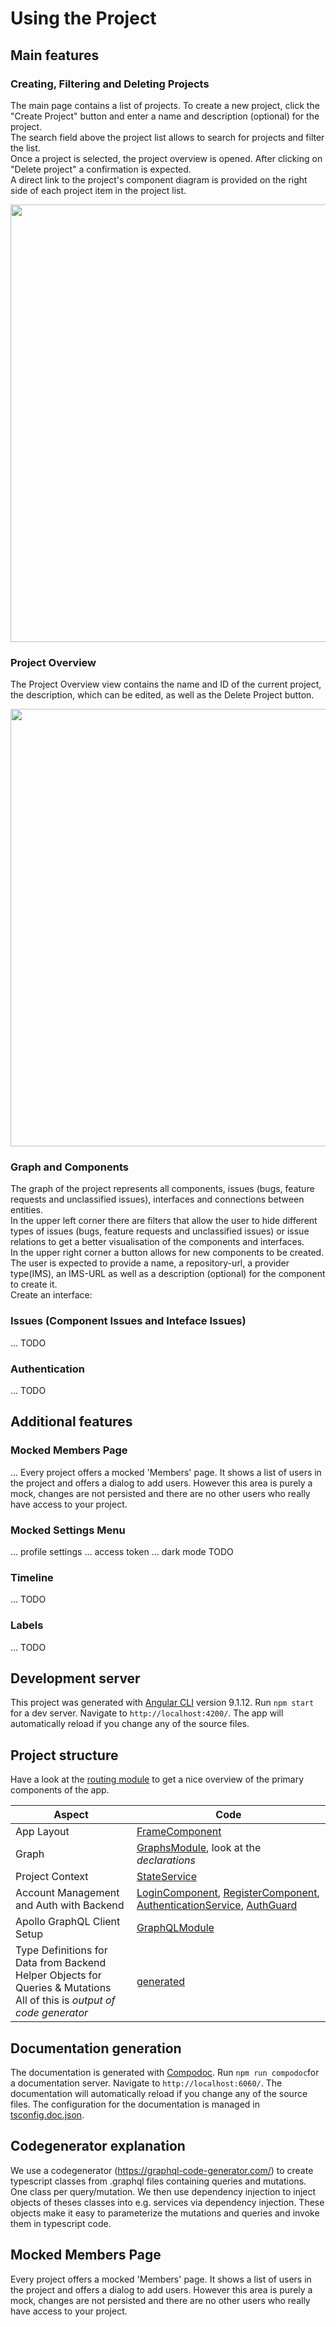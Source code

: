 # Using the Project

## Main features
### Creating, Filtering and Deleting Projects
The main page contains a list of projects. To create a new project, click the "Create Project" button and enter a name and description (optional) for the project. <br />
The search field above the project list allows to search for projects and filter the list. <br />
Once a project is selected, the project overview is opened. After clicking on "Delete project" a confirmation is expected. <br />
A direct link to the project's component diagram is provided on the right side of each project item in the project list.

<img src="mainPage.png" width="700"/>

### Project Overview
The Project Overview view contains the name and ID of the current project, the description, which can be edited, as well as the Delete Project button.

<img src="overviewPage.png" width="700"/>

### Graph and Components
The graph of the project represents all components, issues (bugs, feature requests and unclassified issues), interfaces and connections between entities. <br />
In the upper left corner there are filters that allow the user to hide different types of issues (bugs, feature requests and unclassified issues) or issue relations to get a better visualisation of the components and interfaces. <br />
In the upper right corner a button allows for new components to be created. The user is expected to provide a  name, a repository-url, a provider type(IMS), an IMS-URL as well as a description (optional) for the component to create it. <br />
Create an interface:
### Issues (Component Issues and Inteface Issues)
... TODO
### Authentication


... TODO

## Additional features
### Mocked Members Page
... Every project offers a mocked 'Members' page. It shows a list of users in the project and
offers a dialog to add users. However this area is purely a mock, changes are not persisted
and there are no other users who really have access to your project.
### Mocked Settings Menu
... profile settings
... access token
... dark mode TODO
### Timeline
... TODO
### Labels
... TODO

## Development server
This project was generated with [Angular CLI](https://github.com/angular/angular-cli) version 9.1.12.
Run `npm start` for a dev server. Navigate to `http://localhost:4200/`. The app will automatically reload if you change any of the source files.

## Project structure
Have a look at the [routing module](src/app/app-routing.module.ts) to get a nice overview
of the primary components of the app.

| Aspect | Code |
| --- | --- |
| App Layout | [FrameComponent](src/app/frame/frame.component.ts) |
| Graph | [GraphsModule](src/app/graphs/graphs.module.ts), look at the *declarations* |
| Project Context | [StateService](src/app/state.service.ts)
| Account Management and Auth with Backend | [LoginComponent](src/app/login/login.component.ts), [RegisterComponent](src/app/login/register.component.ts), [AuthenticationService](src/app/auth/authentication.service.ts), [AuthGuard](src/app/auth/auth.guard.ts) |
| Apollo GraphQL Client Setup | [GraphQLModule](src/app/graphql.module.ts) |
| Type Definitions for Data from Backend <br /> Helper Objects for Queries & Mutations <br /> All of this is *output of code generator* | [generated](src/generated)

## Documentation generation
The documentation is generated with [Compodoc](https://github.com/compodoc/compodoc). Run `npm run compodoc`for a documentation server. Navigate to `http://localhost:6060/`. The documentation will automatically reload if you change any of the source files. The configuration for the documentation is managed in [tsconfig.doc.json](tsconfig.doc.json).


## Codegenerator explanation
We use a codegenerator (https://graphql-code-generator.com/) to create typescript classes from .graphql files
containing queries and mutations. One class per query/mutation. We then use dependency injection to inject objects of theses classes 
into e.g. services via dependency injection. These objects make it easy to parameterize the mutations and queries and
invoke them in typescript code.

## Mocked Members Page
Every project offers a mocked 'Members' page. It shows a list of users in the project and
offers a dialog to add users. However this area is purely a mock, changes are not persisted
and there are no other users who really have access to your project.
